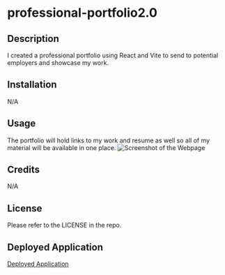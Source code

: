 # professional-portfolio2.0

## Description

I created a professional portfolio using React and Vite to send to potential employers and showcase my work.

## Installation

N/A

## Usage
The portfolio will hold links to my work and resume as well so all of my material will be available in one place.
![Screenshot of the Webpage]()

## Credits
N/A


## License

Please refer to the LICENSE in the repo.

## Deployed Application
[Deployed Application]()